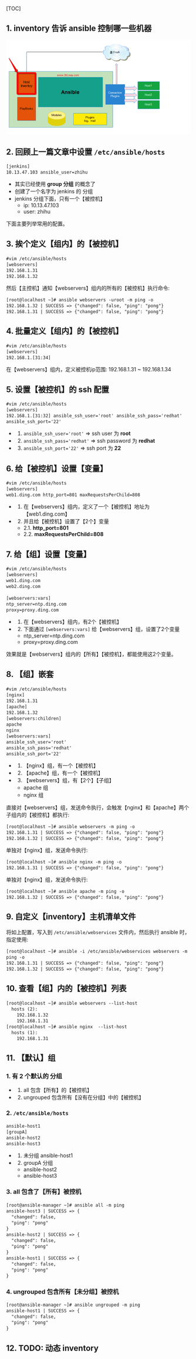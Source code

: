 [TOC]



## 1. inventory 告诉 ansible 控制哪一些机器

![](01.png)



## 2. 回顾上一篇文章中设置 `/etc/ansible/hosts`

```
[jenkins]
10.13.47.103 ansible_user=zhihu
```

- 其实已经使用 **group 分组** 的概念了
- 创建了一个名字为 jenkins 的 分组
- jenkins 分组下面，只有一个【被控机】
  - ip: 10.13.47.103
  - user: zhihu

下面主要列举常用的配置。



## 3. 挨个定义【组内】的【被控机】

```
#vim /etc/ansible/hosts
[webservers]
192.168.1.31
192.168.1.32
```

然后【主控机】通知【webservers】组内的所有的【被控机】执行命令:

```
[root@localhost ~]# ansible webservers -uroot -m ping -o
192.168.1.32 | SUCCESS => {"changed": false, "ping": "pong"}
192.168.1.31 | SUCCESS => {"changed": false, "ping": "pong"}
```



## 4. 批量定义【组内】的【被控机】

```
#vim /etc/ansible/hosts
[webservers]
192.168.1.[31:34]
```

在【webservers】组内，定义被控机ip范围: 192.168.1.31 ~ 192.168.1.34



## 5. 设置【被控机】的 ssh 配置

```
#vim /etc/ansible/hosts
[webservers]
192.168.1.[31:32] ansible_ssh_user='root' ansible_ssh_pass='redhat' ansible_ssh_port='22'
```

- 1. `ansible_ssh_user='root'` => ssh user 为 **root**
- 2. `ansible_ssh_pass='redhat'` => ssh password 为 **redhat**
- 3. `ansible_ssh_port='22'` => ssh port 为 **22**



## 6. 给【被控机】设置【变量】

```
#vim /etc/ansible/hosts
[webservers]
web1.ding.com http_port=801 maxRequestsPerChild=808
```

- 1. 在【webservers】组内，定义了一个【被控机】地址为【web1.ding.com】
- 2. 并且给【被控机】设置了【2个】变量
  - 2.1. **http_port=801**
  - 2.2. **maxRequestsPerChild=808**



## 7. 给【组】设置【变量】

```
#vim /etc/ansible/hosts
[webservers]
web1.ding.com
web2.ding.com

[webservers:vars]
ntp_server=ntp.ding.com
proxy=proxy.ding.com
```

- 1. 在【webservers】组内，有2个【被控机】
- 2. 下面通过 `[webservers:vars]` 给【webservers】组，设置了2个变量
  - ntp_server=ntp.ding.com
  - proxy=proxy.ding.com

效果就是【webservers】组内的【所有】【被控机】，都能使用这2个变量。



## 8. 【组】嵌套

```
#vim /etc/ansible/hosts
[nginx]
192.168.1.31
[apache]
192.168.1.32
[webservers:children]
apache
nginx
[webservers:vars]
ansible_ssh_user='root'
ansible_ssh_pass='redhat'
ansible_ssh_port='22'
```

- 1. 【nginx】组，有一个【被控机】
- 2. 【apache】组，有一个【被控机】
- 3. 【webservers】组，有【2个】【子组】
  - apache 组
  - nginx 组

直接对【webservers】组，发送命令执行，会触发【nginx】和【apache】两个子组内的【被控机】都执行:

```
[root@localhost ~]# ansible webservers -m ping -o
192.168.1.31 | SUCCESS => {"changed": false, "ping": "pong"}
192.168.1.32 | SUCCESS => {"changed": false, "ping": "pong"}
```

单独对【nginx】组，发送命令执行:

```
[root@localhost ~]# ansible nginx -m ping -o
192.168.1.31 | SUCCESS => {"changed": false, "ping": "pong"}
```

单独对【nginx】组，发送命令执行:

```
[root@localhost ~]# ansible apache -m ping -o
192.168.1.32 | SUCCESS => {"changed": false, "ping": "pong"}
```


## 9. 自定义【inventory】主机清单文件

将如上配置，写入到 `/etc/ansible/webservices` 文件内，然后执行 ansible 时，指定使用:

```
[root@localhost ~]# ansible -i /etc/ansible/webservices webservers -m ping -o
192.168.1.31 | SUCCESS => {"changed": false, "ping": "pong"}
192.168.1.32 | SUCCESS => {"changed": false, "ping": "pong"}
```


## 10. 查看【组】内的【被控机】列表

```
[root@localhost ~]# ansible webservers --list-host
  hosts (2):
    192.168.1.32
    192.168.1.31
[root@localhost ~]# ansible nginx  --list-host
  hosts (1):
    192.168.1.31
```



## 11. 【默认】组

### 1. 有 2 个默认的 分组

- 1. all 包含【所有】的【被控机】
- 2. ungrouped 包含所有【没有在分组】中的【被控机】

### 2. `/etc/ansible/hosts`

```
ansible-host1
[groupA]
ansible-host2
ansible-host3
```

- 1. 未分组 ansible-host1
- 2. groupA 分组
  - ansible-host2
  - ansible-host3

### 3. all 包含了【所有】被控机

```
[root@ansible-manager ~]# ansible all -m ping
ansible-host3 | SUCCESS => {
  "changed": false, 
  "ping": "pong"
}
ansible-host2 | SUCCESS => {
  "changed": false, 
  "ping": "pong"
}
ansible-host1 | SUCCESS => {
  "changed": false, 
  "ping": "pong"
}
```

### 4. ungrouped 包含所有【未分组】被控机

```
[root@ansible-manager ~]# ansible ungrouped -m ping
ansible-host1 | SUCCESS => {
  "changed": false, 
  "ping": "pong"
}
```



## 12. TODO: 动态 inventory

